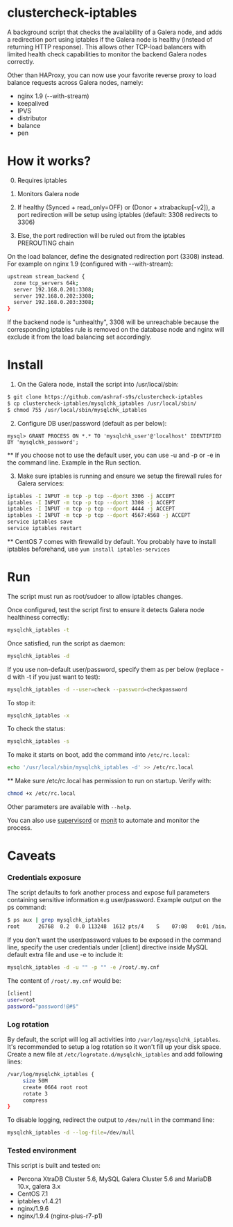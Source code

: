 # clustercheck-iptables

A background script that checks the availability of a Galera node, and adds a redirection port using iptables if the Galera node is healthy (instead of returning HTTP response). This allows other TCP-load balancers with limited health check capabilities to monitor the backend Galera nodes correctly. 

Other than HAProxy, you can now use your favorite reverse proxy to load balance requests across Galera nodes, namely:
- nginx 1.9 (--with-stream)
- keepalived
- IPVS
- distributor
- balance
- pen

# How it works?

0) Requires iptables

1) Monitors Galera node

2) If healthy (Synced + read_only=OFF) or (Donor + xtrabackup[-v2]), a port redirection will be setup using iptables (default: 3308 redirects to 3306)

3) Else, the port redirection will be ruled out from the iptables PREROUTING chain

On the load balancer, define the designated redirection port (3308) instead. For example on nginx 1.9 (configured with --with-stream):
```bash
upstream stream_backend {
  zone tcp_servers 64k;
  server 192.168.0.201:3308;
  server 192.168.0.202:3308;
  server 192.168.0.203:3308;
}
```
If the backend node is "unhealthy", 3308 will be unreachable because the corresponding iptables rule is removed on the database node and nginx will exclude it from the load balancing set accordingly.

# Install

1) On the Galera node, install the script into /usr/local/sbin:
```bash
$ git clone https://github.com/ashraf-s9s/clustercheck-iptables
$ cp clustercheck-iptables/mysqlchk_iptables /usr/local/sbin/
$ chmod 755 /usr/local/sbin/mysqlchk_iptables
```

2) Configure DB user/password (default as per below):
```mysql
mysql> GRANT PROCESS ON *.* TO 'mysqlchk_user'@'localhost' IDENTIFIED BY 'mysqlchk_password';
```
** If you choose not to use the default user, you can use -u and -p or -e in the command line. Example in the Run section.

3) Make sure iptables is running and ensure we setup the firewall rules for Galera services:
```bash
iptables -I INPUT -m tcp -p tcp --dport 3306 -j ACCEPT
iptables -I INPUT -m tcp -p tcp --dport 3308 -j ACCEPT
iptables -I INPUT -m tcp -p tcp --dport 4444 -j ACCEPT
iptables -I INPUT -m tcp -p tcp --dport 4567:4568 -j ACCEPT
service iptables save
service iptables restart
```
** CentOS 7 comes with firewalld by default. You probably have to install iptables beforehand, use ``yum install iptables-services``

# Run

The script must run as root/sudoer to allow iptables changes.

Once configured, test the script first to ensure it detects Galera node healthiness correctly:
```bash
mysqlchk_iptables -t
```

Once satisfied, run the script as daemon:
```bash
mysqlchk_iptables -d
```

If you use non-default user/password, specify them as per below (replace -d with -t if you just want to test):
```bash
mysqlchk_iptables -d --user=check --password=checkpassword
```

To stop it:
```bash
mysqlchk_iptables -x
```

To check the status:
```bash
mysqlchk_iptables -s
```

To make it starts on boot, add the command into ``/etc/rc.local``:
```bash
echo '/usr/local/sbin/mysqlchk_iptables -d' >> /etc/rc.local
```

** Make sure /etc/rc.local has permission to run on startup. Verify with:
```bash
chmod +x /etc/rc.local
```
Other parameters are available with ``--help``.

You can also use [supervisord](http://supervisord.org/) or [monit](https://mmonit.com/monit/) to automate and monitor the process.

# Caveats

### Credentials exposure

The script defaults to fork another process and expose full parameters containing sensitive information e.g user/password. Example output on the ps command:
```bash
$ ps aux | grep mysqlchk_iptables
root      26768  0.2  0.0 113248  1612 pts/4    S    07:08   0:01 /bin/bash /usr/local/sbin/mysqlchk_iptables --username=mysqlchk_user --password=mysqlchk_password --mirror-port=3308 --real-port=3306 --log-file=/var/log/mysqlchk_iptables --source-address=0.0.0.0/0 --check-interval=1 --defaults-extra-file=/etc/my.cnf -R
```

If you don't want the user/password values to be exposed in the command line, specify the user credentials under [client] directive inside MySQL default extra file and use -e to include it:
```bash
mysqlchk_iptables -d -u "" -p "" -e /root/.my.cnf
```

The content of ``/root/.my.cnf`` would be:
```bash
[client]
user=root
password="password!@#$"
```

### Log rotation

By default, the script will log all activities into ``/var/log/mysqlchk_iptables``. It's recommended to setup a log rotation so it won't fill up your disk space. Create a new file at ``/etc/logrotate.d/mysqlchk_iptables`` and add following lines:

```bash
/var/log/mysqlchk_iptables {
     size 50M
     create 0664 root root
     rotate 3
     compress
}
```

To disable logging, redirect the output to ``/dev/null`` in the command line:
```bash
mysqlchk_iptables -d --log-file=/dev/null 
```

### Tested environment

This script is built and tested on:

* Percona XtraDB Cluster 5.6, MySQL Galera Cluster 5.6 and MariaDB 10.x, galera 3.x
* CentOS 7.1
* iptables v1.4.21
* nginx/1.9.6
* nginx/1.9.4 (nginx-plus-r7-p1)
